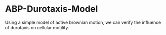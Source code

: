 # ABP-Durotaxis-Model
Using a simple model of active brownian motion, we can verify the influence of durotaxis on cellular motility. 
